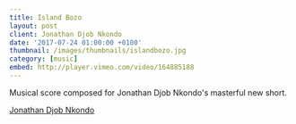 ```yaml
---
title: Island Bozo
layout: post
client: Jonathan Djob Nkondo
date: '2017-07-24 01:00:00 +0100'
thumbnail: /images/thumbnails/islandbozo.jpg
category: [music]
embed: http://player.vimeo.com/video/164885188
---
```


Musical score composed for Jonathan Djob Nkondo's masterful new short.

[Jonathan Djob Nkondo](http://absenteism.tumblr.com/)
